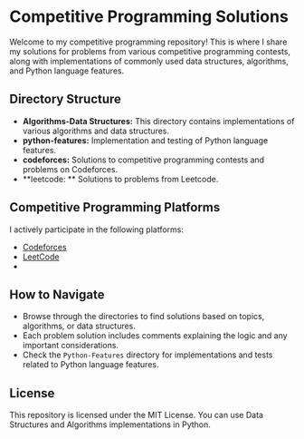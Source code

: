 # Competitive Programming Solutions

Welcome to my competitive programming repository! This is where I share my solutions for problems from various competitive programming contests, along with implementations of commonly used data structures, algorithms, and Python language features.

## Directory Structure

- **Algorithms-Data Structures:** This directory contains implementations of various algorithms and data structures.
- **python-features:** Implementation and testing of Python language features.
- **codeforces:** Solutions to competitive programming contests and problems on Codeforces.
- **leetcode: ** Solutions to problems from Leetcode. 


## Competitive Programming Platforms

I actively participate in the following platforms:

- [Codeforces](https://codeforces.com/)
- [LeetCode](https://leetcode.com/)
- 
## How to Navigate

- Browse through the directories to find solutions based on topics, algorithms, or data structures.
- Each problem solution includes comments explaining the logic and any important considerations.
- Check the `Python-Features` directory for implementations and tests related to Python language features.

## License

This repository is licensed under the MIT License. You can use Data Structures and Algorithms implementations in Python. 
